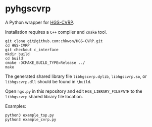 # pyhgscvrp

A Python wrapper for [HGS-CVRP](https://github.com/vidalt/HGS-CVRP).

Installation requires a `C++` compiler and `cmake` tool.
```
git clone git@github.com:chkwon/HGS-CVRP.git
cd HGS-CVRP
git checkout c_interface
mkdir build
cd build 
cmake -DCMAKE_BUILD_TYPE=Release ../
make
```

The generated shared library file `libhgscvrp.dylib`, `libhgscvrp.so`, or `libhgscvrp.dll` should be found in `\build`.

Open `hgs.py` in this repository and edit `HGS_LIBRARY_FILEPATH` to the `libhgscvrp` shared library file location.

Examples:
```
python3 example_tsp.py
python3 example_cvrp.py
```


